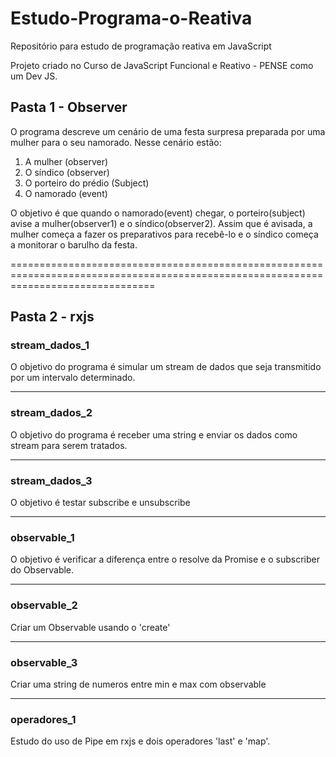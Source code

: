 # Estudo-Programa-o-Reativa
Repositório para estudo de programação reativa em JavaScript

Projeto criado no Curso de JavaScript Funcional e Reativo - PENSE como um Dev JS. 

<h2>Pasta 1 - Observer</h2>

O programa descreve um cenário de uma festa surpresa preparada por uma mulher para o seu namorado. Nesse cenário estão:

1. A mulher (observer)
2. O síndico (observer)
3. O porteiro do prédio (Subject)
4. O namorado (event)

O objetivo é que quando o namorado(event) chegar, o porteiro(subject) avise a mulher(observer1) e o síndico(observer2). 
Assim que é avisada, a mulher começa a fazer os preparativos para recebê-lo e o síndico começa a monitorar o barulho da festa.


=====================================================================================================================================


<h2>Pasta 2 - rxjs</h2>


<h3>stream_dados_1</h3>

O objetivo do programa é simular um stream de dados que seja transmitido por um intervalo determinado. 

---------------------------------------------------------------------------------------------------------

<h3>stream_dados_2</h3>

O objetivo do programa é receber uma string e enviar os dados como stream para serem tratados.

---------------------------------------------------------------------------------------------------------

<h3>stream_dados_3</h3>

O objetivo é testar subscribe e unsubscribe

---------------------------------------------------------------------------------------------------------

<h3>observable_1</h3>

O objetivo é verificar a diferença entre o resolve da Promise e o subscriber do Observable. 

---------------------------------------------------------------------------------------------------------

<h3>observable_2</h3>

Criar um Observable usando o 'create'

---------------------------------------------------------------------------------------------------------

<h3>observable_3</h3>

Criar uma string de numeros entre min e max com observable

---------------------------------------------------------------------------------------------------------

<h3>operadores_1</h3>
Estudo do uso de Pipe em rxjs e dois operadores 'last' e 'map'.